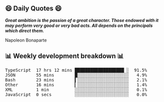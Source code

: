 ## 😄 Daily Quotes 😄

_**Great ambition is the passion of a great character. Those endowed with it may perform very good or very bad acts. All depends on the principals which direct them.**_

Napoleon Bonaparte



## 📊 Weekly development breakdown 📊

<pre>TypeScript  17 hrs 12 mins ███████████████████▏░  91.5%
JSON        55 mins        █░░░░░░░░░░░░░░░░░░░░   4.9%
Bash        23 mins        ▍░░░░░░░░░░░░░░░░░░░░   2.1%
Other       16 mins        ▎░░░░░░░░░░░░░░░░░░░░   1.4%
XML         1 min          ░░░░░░░░░░░░░░░░░░░░░   0.1%
JavaScript  0 secs         ░░░░░░░░░░░░░░░░░░░░░   0.0%</pre>
